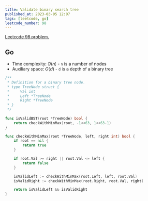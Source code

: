 ```yaml
---
title: Validate binary search tree
published_at: 2023-03-05 12:07
tags: [leetcode, go]
leetcode_number: 98
---
```


[Leetcode 98 problem.](https://leetcode.com/problems/validate-binary-search-tree/)

## Go

- Time complexity: $O(n)$ - `n` is a number of nodes
- Auxiliary space: $O(d)$ - `d` is a depth of a binary tree

```go
/**
 * Definition for a binary tree node.
 * type TreeNode struct {
 *     Val int
 *     Left *TreeNode
 *     Right *TreeNode
 * }
 */
 
func isValidBST(root *TreeNode) bool {
	return checkWithMinMax(root, -1<<63, 1<<63-1)
}

func checkWithMinMax(root *TreeNode, left, right int) bool {
	if root == nil {
		return true
	}

	if root.Val >= right || root.Val <= left {
		return false
	}

    isValidLeft := checkWithMinMax(root.Left, left, root.Val)
    isValidRight := checkWithMinMax(root.Right, root.Val, right)

	return isValidLeft && isValidRight
}
```

